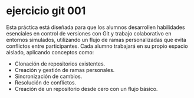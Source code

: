 # ejercicio git 001
Esta práctica está diseñada para que los alumnos desarrollen habilidades esenciales en control de versiones con Git y trabajo colaborativo en entornos simulados, utilizando un flujo de ramas personalizadas que evita conflictos entre participantes.
Cada alumno trabajará en su propio espacio aislado, aplicando conceptos como:
* Clonación de repositorios existentes.
* Creación y gestión de ramas personales.
* Sincronización de cambios.
* Resolución de conflictos.
* Creación de un repositorio desde cero con un flujo básico.


